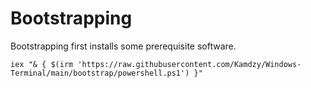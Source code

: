 # Bootstrapping

Bootstrapping first installs some prerequisite software.

```pwsh
iex "& { $(irm 'https://raw.githubusercontent.com/Kamdzy/Windows-Terminal/main/bootstrap/powershell.ps1') }"
```

